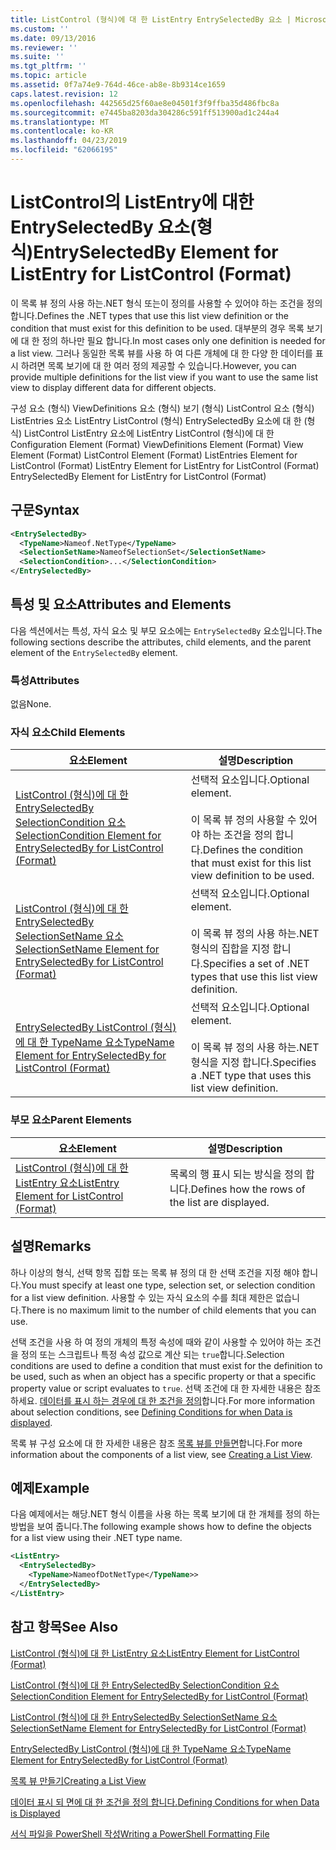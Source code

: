 ```yaml
---
title: ListControl (형식)에 대 한 ListEntry EntrySelectedBy 요소 | Microsoft Docs
ms.custom: ''
ms.date: 09/13/2016
ms.reviewer: ''
ms.suite: ''
ms.tgt_pltfrm: ''
ms.topic: article
ms.assetid: 0f7a74e9-764d-46ce-ab8e-8b9314ce1659
caps.latest.revision: 12
ms.openlocfilehash: 442565d25f60ae8e04501f3f9ffba35d486fbc8a
ms.sourcegitcommit: e7445ba8203da304286c591ff513900ad1c244a4
ms.translationtype: MT
ms.contentlocale: ko-KR
ms.lasthandoff: 04/23/2019
ms.locfileid: "62066195"
---
```

# <a name="entryselectedby-element-for-listentry-for-listcontrol-format"></a><span data-ttu-id="ab214-102">ListControl의 ListEntry에 대한 EntrySelectedBy 요소(형식)</span><span class="sxs-lookup"><span data-stu-id="ab214-102">EntrySelectedBy Element for ListEntry for ListControl (Format)</span></span>

<span data-ttu-id="ab214-103">이 목록 뷰 정의 사용 하는.NET 형식 또는이 정의를 사용할 수 있어야 하는 조건을 정의 합니다.</span><span class="sxs-lookup"><span data-stu-id="ab214-103">Defines the .NET types that use this list view definition or the condition that must exist for this definition to be used.</span></span> <span data-ttu-id="ab214-104">대부분의 경우 목록 보기에 대 한 정의 하나만 필요 합니다.</span><span class="sxs-lookup"><span data-stu-id="ab214-104">In most cases only one definition is needed for a list view.</span></span> <span data-ttu-id="ab214-105">그러나 동일한 목록 뷰를 사용 하 여 다른 개체에 대 한 다양 한 데이터를 표시 하려면 목록 보기에 대 한 여러 정의 제공할 수 있습니다.</span><span class="sxs-lookup"><span data-stu-id="ab214-105">However, you can provide multiple definitions for the list view if you want to use the same list view to display different data for different objects.</span></span>

<span data-ttu-id="ab214-106">구성 요소 (형식) ViewDefinitions 요소 (형식) 보기 (형식) ListControl 요소 (형식) ListEntries 요소 ListEntry ListControl (형식) EntrySelectedBy 요소에 대 한 (형식) ListControl ListEntry 요소에 ListEntry ListControl (형식)에 대 한</span><span class="sxs-lookup"><span data-stu-id="ab214-106">Configuration Element (Format) ViewDefinitions Element (Format) View Element (Format) ListControl Element (Format) ListEntries Element for ListControl (Format) ListEntry Element for ListEntry for ListControl (Format) EntrySelectedBy Element for ListEntry for ListControl (Format)</span></span>

## <a name="syntax"></a><span data-ttu-id="ab214-107">구문</span><span class="sxs-lookup"><span data-stu-id="ab214-107">Syntax</span></span>

```xml
<EntrySelectedBy>
  <TypeName>Nameof.NetType</TypeName>
  <SelectionSetName>NameofSelectionSet</SelectionSetName>
  <SelectionCondition>...</SelectionCondition>
</EntrySelectedBy>
```

## <a name="attributes-and-elements"></a><span data-ttu-id="ab214-108">특성 및 요소</span><span class="sxs-lookup"><span data-stu-id="ab214-108">Attributes and Elements</span></span>

<span data-ttu-id="ab214-109">다음 섹션에서는 특성, 자식 요소 및 부모 요소에는 `EntrySelectedBy` 요소입니다.</span><span class="sxs-lookup"><span data-stu-id="ab214-109">The following sections describe the attributes, child elements, and the parent element of the `EntrySelectedBy` element.</span></span>

### <a name="attributes"></a><span data-ttu-id="ab214-110">특성</span><span class="sxs-lookup"><span data-stu-id="ab214-110">Attributes</span></span>

<span data-ttu-id="ab214-111">없음</span><span class="sxs-lookup"><span data-stu-id="ab214-111">None.</span></span>

### <a name="child-elements"></a><span data-ttu-id="ab214-112">자식 요소</span><span class="sxs-lookup"><span data-stu-id="ab214-112">Child Elements</span></span>

|<span data-ttu-id="ab214-113">요소</span><span class="sxs-lookup"><span data-stu-id="ab214-113">Element</span></span>|<span data-ttu-id="ab214-114">설명</span><span class="sxs-lookup"><span data-stu-id="ab214-114">Description</span></span>|
|-------------|-----------------|
|[<span data-ttu-id="ab214-115">ListControl (형식)에 대 한 EntrySelectedBy SelectionCondition 요소</span><span class="sxs-lookup"><span data-stu-id="ab214-115">SelectionCondition Element for EntrySelectedBy for ListControl  (Format)</span></span>](./selectioncondition-element-for-entryselectedby-for-listcontrol-format.md)|<span data-ttu-id="ab214-116">선택적 요소입니다.</span><span class="sxs-lookup"><span data-stu-id="ab214-116">Optional element.</span></span><br /><br /> <span data-ttu-id="ab214-117">이 목록 뷰 정의 사용할 수 있어야 하는 조건을 정의 합니다.</span><span class="sxs-lookup"><span data-stu-id="ab214-117">Defines the condition that must exist for this list view definition to be used.</span></span>|
|[<span data-ttu-id="ab214-118">ListControl (형식)에 대 한 EntrySelectedBy SelectionSetName 요소</span><span class="sxs-lookup"><span data-stu-id="ab214-118">SelectionSetName Element for EntrySelectedBy for ListControl (Format)</span></span>](./selectionsetname-element-for-entryselectedby-for-listcontrol-format.md)|<span data-ttu-id="ab214-119">선택적 요소입니다.</span><span class="sxs-lookup"><span data-stu-id="ab214-119">Optional element.</span></span><br /><br /> <span data-ttu-id="ab214-120">이 목록 뷰 정의 사용 하는.NET 형식의 집합을 지정 합니다.</span><span class="sxs-lookup"><span data-stu-id="ab214-120">Specifies a set of .NET types that use this list view definition.</span></span>|
|[<span data-ttu-id="ab214-121">EntrySelectedBy ListControl (형식)에 대 한 TypeName 요소</span><span class="sxs-lookup"><span data-stu-id="ab214-121">TypeName Element for EntrySelectedBy for ListControl (Format)</span></span>](./typename-element-for-entryselectedby-for-listcontrol-format.md)|<span data-ttu-id="ab214-122">선택적 요소입니다.</span><span class="sxs-lookup"><span data-stu-id="ab214-122">Optional element.</span></span><br /><br /> <span data-ttu-id="ab214-123">이 목록 뷰 정의 사용 하는.NET 형식을 지정 합니다.</span><span class="sxs-lookup"><span data-stu-id="ab214-123">Specifies a .NET type that uses this list view definition.</span></span>|

### <a name="parent-elements"></a><span data-ttu-id="ab214-124">부모 요소</span><span class="sxs-lookup"><span data-stu-id="ab214-124">Parent Elements</span></span>

|<span data-ttu-id="ab214-125">요소</span><span class="sxs-lookup"><span data-stu-id="ab214-125">Element</span></span>|<span data-ttu-id="ab214-126">설명</span><span class="sxs-lookup"><span data-stu-id="ab214-126">Description</span></span>|
|-------------|-----------------|
|[<span data-ttu-id="ab214-127">ListControl (형식)에 대 한 ListEntry 요소</span><span class="sxs-lookup"><span data-stu-id="ab214-127">ListEntry Element for ListControl (Format)</span></span>](./listentry-element-for-listcontrol-format.md)|<span data-ttu-id="ab214-128">목록의 행 표시 되는 방식을 정의 합니다.</span><span class="sxs-lookup"><span data-stu-id="ab214-128">Defines how the rows of the list are displayed.</span></span>|

## <a name="remarks"></a><span data-ttu-id="ab214-129">설명</span><span class="sxs-lookup"><span data-stu-id="ab214-129">Remarks</span></span>

<span data-ttu-id="ab214-130">하나 이상의 형식, 선택 항목 집합 또는 목록 뷰 정의 대 한 선택 조건을 지정 해야 합니다.</span><span class="sxs-lookup"><span data-stu-id="ab214-130">You must specify at least one type, selection set, or selection condition for a list view definition.</span></span> <span data-ttu-id="ab214-131">사용할 수 있는 자식 요소의 수를 최대 제한은 없습니다.</span><span class="sxs-lookup"><span data-stu-id="ab214-131">There is no maximum limit to the number of child elements that you can use.</span></span>

<span data-ttu-id="ab214-132">선택 조건을 사용 하 여 정의 개체의 특정 속성에 때와 같이 사용할 수 있어야 하는 조건을 정의 또는 스크립트나 특정 속성 값으로 계산 되는 `true`합니다.</span><span class="sxs-lookup"><span data-stu-id="ab214-132">Selection conditions are used to define a condition that must exist for the definition to be used, such as when an object has a specific property or that a specific property value or script evaluates to `true`.</span></span> <span data-ttu-id="ab214-133">선택 조건에 대 한 자세한 내용은 참조 하세요. [데이터를 표시 하는 경우에 대 한 조건을 정의](./defining-conditions-for-displaying-data.md)합니다.</span><span class="sxs-lookup"><span data-stu-id="ab214-133">For more information about selection conditions, see [Defining Conditions for when Data is displayed](./defining-conditions-for-displaying-data.md).</span></span>

<span data-ttu-id="ab214-134">목록 뷰 구성 요소에 대 한 자세한 내용은 참조 [목록 뷰를 만들면](./creating-a-list-view.md)합니다.</span><span class="sxs-lookup"><span data-stu-id="ab214-134">For more information about the components of a list view, see [Creating a List View](./creating-a-list-view.md).</span></span>

## <a name="example"></a><span data-ttu-id="ab214-135">예제</span><span class="sxs-lookup"><span data-stu-id="ab214-135">Example</span></span>

<span data-ttu-id="ab214-136">다음 예제에서는 해당.NET 형식 이름을 사용 하는 목록 보기에 대 한 개체를 정의 하는 방법을 보여 줍니다.</span><span class="sxs-lookup"><span data-stu-id="ab214-136">The following example shows how to define the objects for a list view using their .NET type name.</span></span>

```xml
<ListEntry>
  <EntrySelectedBy>
    <TypeName>NameofDotNetType</TypeName>>
  </EntrySelectedBy>
</ListEntry>
```

## <a name="see-also"></a><span data-ttu-id="ab214-137">참고 항목</span><span class="sxs-lookup"><span data-stu-id="ab214-137">See Also</span></span>

[<span data-ttu-id="ab214-138">ListControl (형식)에 대 한 ListEntry 요소</span><span class="sxs-lookup"><span data-stu-id="ab214-138">ListEntry Element for ListControl (Format)</span></span>](./listentry-element-for-listcontrol-format.md)

[<span data-ttu-id="ab214-139">ListControl (형식)에 대 한 EntrySelectedBy SelectionCondition 요소</span><span class="sxs-lookup"><span data-stu-id="ab214-139">SelectionCondition Element for EntrySelectedBy for ListControl (Format)</span></span>](./selectioncondition-element-for-entryselectedby-for-listcontrol-format.md)

[<span data-ttu-id="ab214-140">ListControl (형식)에 대 한 EntrySelectedBy SelectionSetName 요소</span><span class="sxs-lookup"><span data-stu-id="ab214-140">SelectionSetName Element for EntrySelectedBy for ListControl (Format)</span></span>](./selectionsetname-element-for-entryselectedby-for-listcontrol-format.md)

[<span data-ttu-id="ab214-141">EntrySelectedBy ListControl (형식)에 대 한 TypeName 요소</span><span class="sxs-lookup"><span data-stu-id="ab214-141">TypeName Element for EntrySelectedBy for ListControl (Format)</span></span>](./typename-element-for-entryselectedby-for-listcontrol-format.md)

[<span data-ttu-id="ab214-142">목록 뷰 만들기</span><span class="sxs-lookup"><span data-stu-id="ab214-142">Creating a List View</span></span>](./creating-a-list-view.md)

[<span data-ttu-id="ab214-143">데이터 표시 되 면에 대 한 조건을 정의 합니다.</span><span class="sxs-lookup"><span data-stu-id="ab214-143">Defining Conditions for when Data is Displayed</span></span>](./defining-conditions-for-displaying-data.md)

[<span data-ttu-id="ab214-144">서식 파일을 PowerShell 작성</span><span class="sxs-lookup"><span data-stu-id="ab214-144">Writing a PowerShell Formatting File</span></span>](./writing-a-powershell-formatting-file.md)
